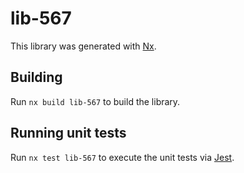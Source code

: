 # lib-567

This library was generated with [Nx](https://nx.dev).

## Building

Run `nx build lib-567` to build the library.

## Running unit tests

Run `nx test lib-567` to execute the unit tests via [Jest](https://jestjs.io).
